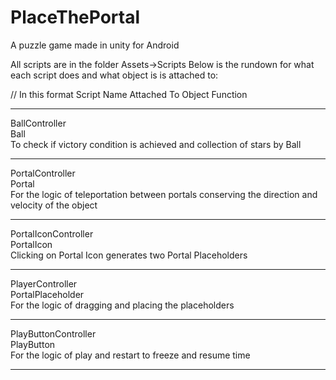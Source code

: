 # PlaceThePortal
 A puzzle game made in unity for Android

All scripts are in the folder Assets->Scripts
Below is the rundown for what each script does and what object is is attached to:

// In this format
Script Name
Attached To Object
Function

**********************************************************************
BallController           
Ball                      
To check if victory condition is achieved and collection of stars by Ball
**********************************************************************
PortalController            
Portal                    
For the logic of teleportation between portals conserving the direction and velocity of the object
**********************************************************************
PortalIconController        
PortalIcon                
Clicking on Portal Icon generates two Portal Placeholders
**********************************************************************
PlayerController            
PortalPlaceholder         
For the logic of dragging and placing the placeholders
**********************************************************************
PlayButtonController        
PlayButton                
For the logic of play and restart to freeze and resume time
**********************************************************************
